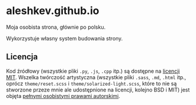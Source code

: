 # aleshkev.github.io

Moja osobista strona, głównie po polsku.

Wykorzystuje własny system budowania strony.

## Licencja

Kod źródłowy (wszystkie pliki `.py`, `.js`, `.cpp` itp.) są dostępne na [licencji MIT](https://choosealicense.com/licenses/mit/). Wszelka twórczość artystyczna (wszystkie pliki `.sass`, `.md`, `.html` itp., oprócz `theme/reset.scss` i `theme/solarized-light.scss`, które to nie są stworzone przeze mnie ale udostępnione na licencji, kolejno BSD i MIT) jest objęta [pełnymi osobistymi prawami autorskimi](https://choosealicense.com/no-permission/).
